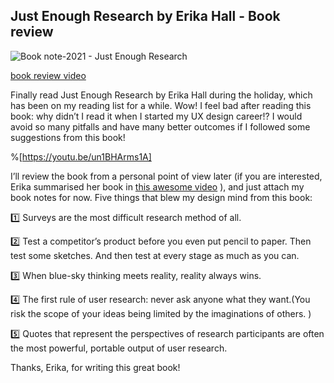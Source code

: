 ## Just Enough Research by Erika Hall - Book review

![Book note-2021 - Just Enough Research](https://i.imgur.com/Wq6yyLt.jpg)

[book review video](https://youtu.be/un1BHArms1A)

Finally read Just Enough Research by Erika Hall during the holiday, which has been on my reading list for a while. Wow! I feel bad after reading this book: why didn’t I read it when I started my UX design career!? I would avoid so many pitfalls and have many better outcomes if I followed some suggestions from this book!

%[https://youtu.be/un1BHArms1A]

I’ll review the book from a personal point of view later (if you are interested, Erika summarised her book in [this awesome video](https://youtu.be/5WtB5FRn-Sc) ), and just attach my book notes for now. Five things that blew my design mind from this book:

1️⃣ Surveys are the most difficult research method of all.

2️⃣ Test a competitor’s product before you even put pencil to paper. Then test some sketches. And then test at every stage as much as you can.

3️⃣ When blue-sky thinking meets reality, reality always wins.

4️⃣ The first rule of user research: never ask anyone what they want.(You risk the scope of your ideas being limited by the imaginations of others. )

5️⃣ Quotes that represent the perspectives of research participants are often the most powerful, portable output of user research.

Thanks, Erika, for writing this great book!
